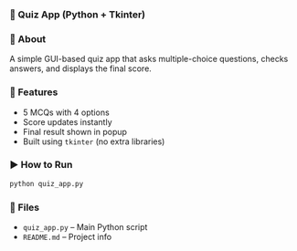 
### 🧠 Quiz App (Python + Tkinter)

### 📌 About  
A simple GUI-based quiz app that asks multiple-choice questions, checks answers, and displays the final score.

### 🚀 Features  
- 5 MCQs with 4 options  
- Score updates instantly  
- Final result shown in popup  
- Built using `tkinter` (no extra libraries)

### ▶️ How to Run  
```bash
python quiz_app.py
```

### 📁 Files  
- `quiz_app.py` – Main Python script  
- `README.md` – Project info
